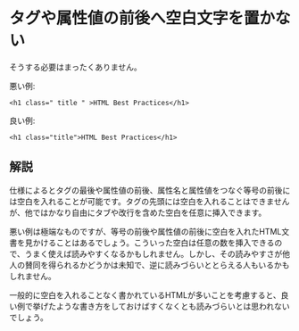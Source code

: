 # タグや属性値の前後へ空白文字を置かない

そうする必要はまったくありません。

悪い例:

    <h1 class=" title " >HTML Best Practices</h1>

良い例:

    <h1 class="title">HTML Best Practices</h1>


## 解説

仕様によるとタグの最後や属性値の前後、属性名と属性値をつなぐ等号の前後には空白を入れることが可能です。タグの先頭には空白を入れることはできませんが、他ではかなり自由にタブや改行を含めた空白を任意に挿入できます。

悪い例は極端なものですが、等号の前後や属性値の前後に空白を入れたHTML文書を見かけることはあるでしょう。こういった空白は任意の数を挿入できるので、うまく使えば読みやすくなるかもしれません。しかし、その読みやすさが他人の賛同を得られるかどうかは未知で、逆に読みづらいととらえる人もいるかもしれません。

一般的に空白を入れることなく書かれているHTMLが多いことを考慮すると、良い例で挙げたような書き方をしておけばすくなくとも読みづらいとは思われないでしょう。
